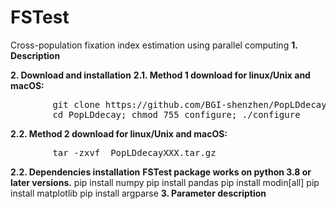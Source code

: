 # FSTest
Cross-population fixation index estimation using parallel computing</b>
<b>1. Description</b>

<b>2. Download and installation</b>
<b>2.1. Method 1 download for linux/Unix and macOS:</b>
<pre>
        git clone https://github.com/BGI-shenzhen/PopLDdecay.git
        cd PopLDdecay; chmod 755 configure; ./configure
</pre>
<b>2.2. Method 2 download for linux/Unix and macOS:</b>
<pre>
        tar -zxvf  PopLDdecayXXX.tar.gz
</pre>
 <b>2.2. Dependencies installation</b>
<b>FSTest package works on python 3.8 or later versions.</b>
         pip install numpy
         pip install pandas
         pip install modin[all]
         pip install matplotlib
         pip install argparse
<b>3. Parameter description</b>
         

